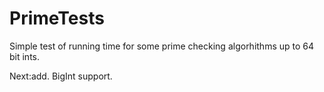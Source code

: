 # PrimeTests
Simple test of running time for some prime checking algorhithms up to 64 bit ints. 

Next:add. BigInt support.

